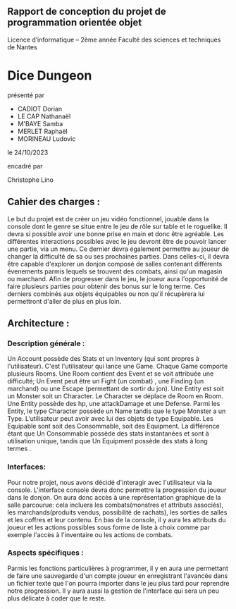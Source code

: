 ## Rapport de conception du projet de programmation orientée objet


Licence d’informatique – 2ème année
Faculté des sciences et techniques de Nantes

# Dice Dungeon

présenté par
- CADIOT Dorian
- LE CAP Nathanaël
- M'BAYE Samba
- MERLET Raphaël
- MORINEAU Ludovic


le 24/10/2023

encadré par

Christophe Lino

## Cahier des charges : 

Le but du projet est de créer un jeu vidéo fonctionnel, jouable dans la console dont le genre se situe entre le jeu de rôle sur table et le roguelike. Il devra si possible avoir une bonne prise en main et donc être agréable. 
Les différentes interactions possibles avec le jeu devront être de pouvoir lancer une partie, via un menu. Ce dernier devra également permettre au joueur de changer la difficulté de sa ou ses prochaines parties. Dans celles-ci, il devra être capable d'explorer un donjon composé de salles contenant différents évenements parmis lequels se trouvent des combats, ainsi qu'un magasin ou marchand. Afin de progresser dans le jeu, le joueur aura l'opportunité de faire plusieurs parties pour obtenir des bonus sur le long terme. Ces derniers combinés aux objets équipables ou non qu'il récupèrera lui permettront d'aller de plus en plus loin. 


## Architecture : 

### Description générale :


Un Account possède des Stats et un Inventory (qui sont propres à l'utilisateur).
C'est l'utilisateur qui lance une Game. Chaque Game  comporte plusieurs Rooms. Une Room contient  des Event et se voit attribuée une difficulté; Un Event peut être un Fight (un combat) , une Finding (un marchand) ou une Escape (permettant de sortir du jon). Une Entity est soit un Monster soit un Character. Le Character se déplace de Room en Room. Une Entity possède des hp, une attackDamage et une Defense. Parmi les Entity, le type Character possède un Name tandis que le type Monster a un Type. L'utilisateur peut avoir avec lui des objets de type Equipable. Les Equipable sont soit des Consommable, soit des Equipment. La différence étant que Un Consommable possède des stats instantanées et sont à utilisation unique, tandis que Un Equipment possède des stats à long termes 
.
### Interfaces:

Pour notre projet, nous avons décidé d'interagir avec l'utilisateur via la console. L'interface console devra donc permettre la progression du joueur dans le donjon. On aura donc accès à une représentation graphique de la salle parcourue: cela incluera les combats(monstres et attributs associés), les marchands(produits vendus, possibilité de rachats), les sorties de salles et les coffres et leur contenu. En bas de la console, il y aura les attributs du joueur et les actions possibles sous forme de liste à choix comme par exemple l'accès à l'inventaire ou les actions de combats.

### Aspects spécifiques : 

Parmis les fonctions particulières à programmer, il y en aura une permettant de faire une sauvegarde d'un compte joueur en enregistrant l'avancée dans un fichier texte que l'on pourra importer dans le jeu plus tard pour reprendre notre progression. Il y aura aussi la gestion de l'interface qui sera un peu plus délicate à coder que le reste.




